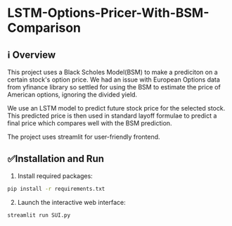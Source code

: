 # LSTM-Options-Pricer-With-BSM-Comparison
## ℹ️ Overview 
This project uses a Black Scholes Model(BSM) to make a prediciton on a certain stock's option price. We had an issue with European Options data from yfinance library so settled for using the BSM to estimate the price of American options, ignoring the divided yield. 

We use an LSTM model to predict future stock price for the selected stock. This predicted price is then used in standard layoff formulae to predict a final price which compares well with the BSM prediction.

The project uses streamlit for user-friendly frontend.

## ✅Installation and Run
1. Install required packages:
```bash
pip install -r requirements.txt
```
2. Launch the interactive web interface:
```bash
streamlit run SUI.py
```

